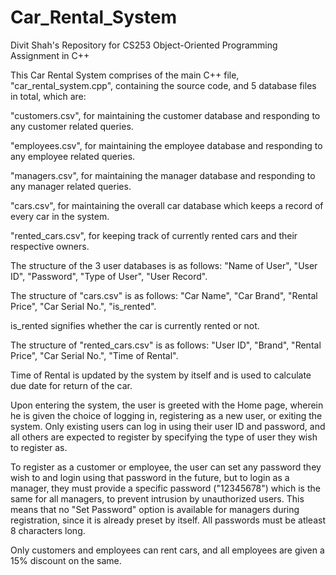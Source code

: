 # Car_Rental_System
Divit Shah's Repository for CS253 Object-Oriented Programming Assignment in C++


This Car Rental System comprises of the main C++ file, "car_rental_system.cpp", containing the source code, and 5 database files in total, which are:

"customers.csv", for maintaining the customer database and responding to any customer related queries.

"employees.csv", for maintaining the employee database and responding to any employee related queries.

"managers.csv", for maintaining the manager database and responding to any manager related queries.

"cars.csv", for maintaining the overall car database which keeps a record of every car in the system.

"rented_cars.csv", for keeping track of currently rented cars and their respective owners.

The structure of the 3 user databases is as follows:
"Name of User", "User ID", "Password", "Type of User", "User Record".

The structure of "cars.csv" is as follows:
"Car Name", "Car Brand", "Rental Price", "Car Serial No.", "is_rented".

is_rented signifies whether the car is currently rented or not.

The structure of "rented_cars.csv" is as follows:
"User ID", "Brand", "Rental Price", "Car Serial No.", "Time of Rental".

Time of Rental is updated by the system by itself and is used to calculate due date for return of the car.

Upon entering the system, the user is greeted with the Home page, wherein he is given the choice of logging in, registering as a new user, or exiting the system. Only existing users can log in using their user ID and password, and all others are expected to register by specifying the type of user they wish to register as.

To register as a customer or employee, the user can set any password they wish to and login using that password in the future, but to login as a manager, they must provide a specific password ("12345678") which is the same for all managers, to prevent intrusion by unauthorized users. This means that no "Set Password" option is available for managers during registration, since it is already preset by itself. All passwords must be atleast 8 characters long. 

Only customers and employees can rent cars, and all employees are given a 15% discount on the same.
